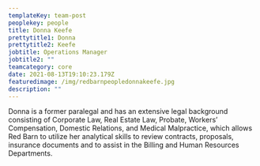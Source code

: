 ```yaml
---
templateKey: team-post
peoplekey: people
title: Donna Keefe
prettytitle1: Donna
prettytitle2: Keefe
jobtitle: Operations Manager
jobtitle2: ""
teamcategory: core
date: 2021-08-13T19:10:23.179Z
featuredimage: /img/redbarnpeopledonnakeefe.jpg
description: ""
---
```


<!--StartFragment-->

Donna is a former paralegal and has an extensive legal background consisting of Corporate Law, Real Estate Law, Probate, Workers’ Compensation, Domestic Relations, and Medical Malpractice, which allows Red Barn to utilize her analytical skills to review contracts, proposals, insurance documents and to assist in the Billing and Human Resources Departments.

<!--EndFragment-->
